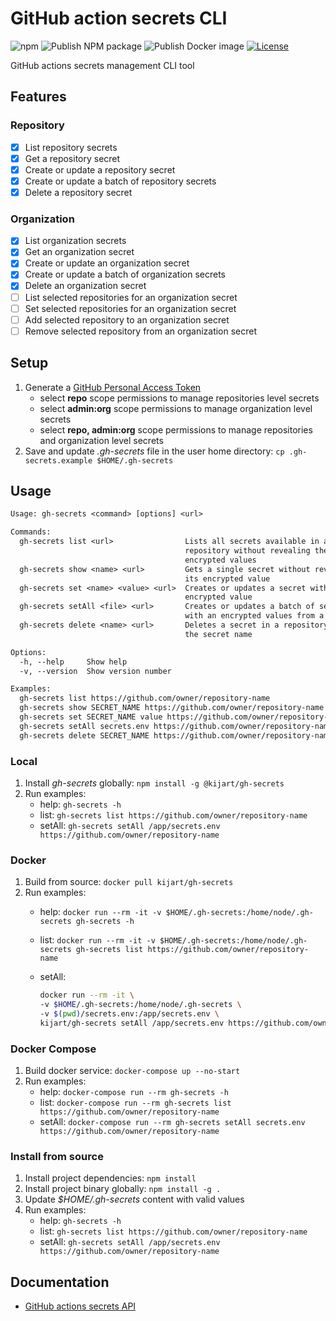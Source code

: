 # GitHub action secrets CLI

![npm](https://img.shields.io/npm/v/@kijart/gh-secrets) ![Publish NPM package](https://github.com/kijart/gh-secrets/workflows/Publish%20NPM%20package/badge.svg) ![Publish Docker image](https://github.com/kijart/gh-secrets/workflows/Publish%20Docker%20image/badge.svg) [![License](https://img.shields.io/github/license/kijart/gh-secrets)](https://github.com/kijart/gh-secrets/blob/master/LICENSE)

GitHub actions secrets management CLI tool

## Features

### Repository

- [x] List repository secrets
- [x] Get a repository secret
- [x] Create or update a repository secret
- [x] Create or update a batch of repository secrets
- [x] Delete a repository secret

### Organization

- [x] List organization secrets
- [x] Get an organization secret
- [x] Create or update an organization secret
- [x] Create or update a batch of organization secrets
- [x] Delete an organization secret
- [ ] List selected repositories for an organization secret
- [ ] Set selected repositories for an organization secret
- [ ] Add selected repository to an organization secret
- [ ] Remove selected repository from an organization secret

## Setup

1. Generate a [GitHub Personal Access Token](https://github.com/settings/tokens)
   - select **repo** scope permissions to manage repositories level secrets
   - select **admin:org** scope permissions to manage organization level secrets
   - select **repo, admin:org** scope permissions to manage repositories and organization level secrets
1. Save and update _.gh-secrets_ file in the user home directory: `cp .gh-secrets.example $HOME/.gh-secrets`

## Usage

```txt
Usage: gh-secrets <command> [options] <url>

Commands:
  gh-secrets list <url>                Lists all secrets available in a
                                       repository without revealing their
                                       encrypted values
  gh-secrets show <name> <url>         Gets a single secret without revealing
                                       its encrypted value
  gh-secrets set <name> <value> <url>  Creates or updates a secret with an
                                       encrypted value
  gh-secrets setAll <file> <url>       Creates or updates a batch of secrets
                                       with an encrypted values from a file
  gh-secrets delete <name> <url>       Deletes a secret in a repository using
                                       the secret name

Options:
  -h, --help     Show help                                             [boolean]
  -v, --version  Show version number                                   [boolean]

Examples:
  gh-secrets list https://github.com/owner/repository-name
  gh-secrets show SECRET_NAME https://github.com/owner/repository-name
  gh-secrets set SECRET_NAME value https://github.com/owner/repository-name
  gh-secrets setAll secrets.env https://github.com/owner/repository-name
  gh-secrets delete SECRET_NAME https://github.com/owner/repository-name
```

### Local

1. Install _gh-secrets_ globally: `npm install -g @kijart/gh-secrets`
1. Run examples:
    - help: `gh-secrets -h`
    - list: `gh-secrets list https://github.com/owner/repository-name`
    - setAll: `gh-secrets setAll /app/secrets.env https://github.com/owner/repository-name`

### Docker

1. Build from source: `docker pull kijart/gh-secrets`
1. Run examples:
    - help: `docker run --rm -it -v $HOME/.gh-secrets:/home/node/.gh-secrets gh-secrets -h`
    - list: `docker run --rm -it -v $HOME/.gh-secrets:/home/node/.gh-secrets gh-secrets list https://github.com/owner/repository-name`
    - setAll:

        ```bash
        docker run --rm -it \
        -v $HOME/.gh-secrets:/home/node/.gh-secrets \
        -v $(pwd)/secrets.env:/app/secrets.env \
        kijart/gh-secrets setAll /app/secrets.env https://github.com/owner/repository-name`
        ```

### Docker Compose

1. Build docker service: `docker-compose up --no-start`
1. Run examples:
    - help: `docker-compose run --rm gh-secrets -h`
    - list: `docker-compose run --rm gh-secrets list https://github.com/owner/repository-name`
    - setAll: `docker-compose run --rm gh-secrets setAll secrets.env https://github.com/owner/repository-name`

### Install from source

1. Install project dependencies: `npm install`
1. Install project binary globally: `npm install -g .`
1. Update _$HOME/.gh-secrets_ content with valid values
1. Run examples:
    - help: `gh-secrets -h`
    - list: `gh-secrets list https://github.com/owner/repository-name`
    - setAll: `gh-secrets setAll /app/secrets.env https://github.com/owner/repository-name`

## Documentation

- [GitHub actions secrets API](https://developer.github.com/v3/actions/secrets/)
